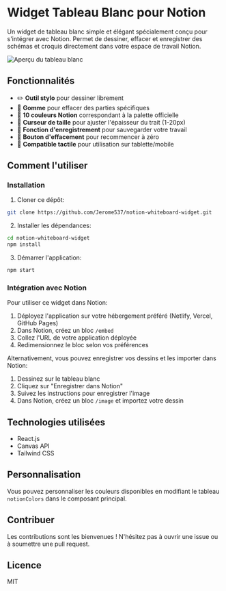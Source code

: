 # Widget Tableau Blanc pour Notion

Un widget de tableau blanc simple et élégant spécialement conçu pour s'intégrer avec Notion. Permet de dessiner, effacer et enregistrer des schémas et croquis directement dans votre espace de travail Notion.

![Aperçu du tableau blanc](preview.png)

## Fonctionnalités

- ✏️ **Outil stylo** pour dessiner librement
- 🧽 **Gomme** pour effacer des parties spécifiques
- 🎨 **10 couleurs Notion** correspondant à la palette officielle
- 📏 **Curseur de taille** pour ajuster l'épaisseur du trait (1-20px)
- 💾 **Fonction d'enregistrement** pour sauvegarder votre travail
- 🔄 **Bouton d'effacement** pour recommencer à zéro
- 📱 **Compatible tactile** pour utilisation sur tablette/mobile

## Comment l'utiliser

### Installation

1. Cloner ce dépôt:
```bash
git clone https://github.com/Jerome537/notion-whiteboard-widget.git
```

2. Installer les dépendances:
```bash
cd notion-whiteboard-widget
npm install
```

3. Démarrer l'application:
```bash
npm start
```

### Intégration avec Notion

Pour utiliser ce widget dans Notion:

1. Déployez l'application sur votre hébergement préféré (Netlify, Vercel, GitHub Pages)
2. Dans Notion, créez un bloc `/embed`
3. Collez l'URL de votre application déployée
4. Redimensionnez le bloc selon vos préférences

Alternativement, vous pouvez enregistrer vos dessins et les importer dans Notion:

1. Dessinez sur le tableau blanc
2. Cliquez sur "Enregistrer dans Notion"
3. Suivez les instructions pour enregistrer l'image
4. Dans Notion, créez un bloc `/image` et importez votre dessin

## Technologies utilisées

- React.js
- Canvas API
- Tailwind CSS

## Personnalisation

Vous pouvez personnaliser les couleurs disponibles en modifiant le tableau `notionColors` dans le composant principal.

## Contribuer

Les contributions sont les bienvenues ! N'hésitez pas à ouvrir une issue ou à soumettre une pull request.

## Licence

MIT
